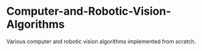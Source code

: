 # Computer-and-Robotic-Vision-Algorithms
Various computer and robotic vision algorithms implemented from scratch.
